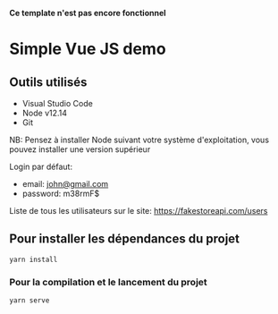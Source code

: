 **Ce template n'est pas encore fonctionnel**

# Simple Vue JS demo

## Outils utilisés

- Visual Studio Code
- Node v12.14
- Git

NB: Pensez à installer Node suivant votre système d'exploitation, vous pouvez installer une version supérieur

Login par défaut:

- email: john@gmail.com
- password: m38rmF\$

Liste de tous les utilisateurs sur le site: https://fakestoreapi.com/users

## Pour installer les dépendances du projet

```
yarn install
```

### Pour la compilation et le lancement du projet

```
yarn serve
```
